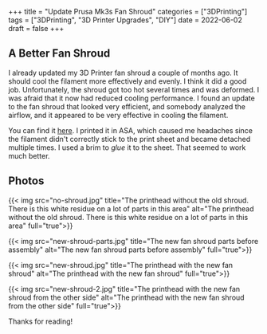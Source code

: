 +++
title = "Update Prusa Mk3s Fan Shroud"
categories = ["3DPrinting"]
tags = ["3DPrinting", "3D Printer Upgrades", "DIY"]
date = 2022-06-02
draft = false
+++

## A Better Fan Shroud

I already updated my 3D Printer fan shroud a couple of months ago. It should cool the filament more effectively and evenly. I think it did a good job. Unfortunately, the shroud got too hot several times and was deformed. I was afraid that it now had reduced cooling performance. I found an update to the fan shroud that looked very efficient, and somebody analyzed the airflow, and it appeared to be very effective in cooling the filament.

You can find it [here](https://www.printables.com/model/62523-delta-p-fan-duct-v2-r2-for-mk3s-extruder%2Fcomments). I printed it in ASA, which caused me headaches since the filament didn't correctly stick to the print sheet and became detached multiple times. I used a brim to *glue* it to the sheet. That seemed to work much better.

## Photos

{{< img src="no-shroud.jpg" title="The printhead without the old shroud. There is this white residue on a lot of parts in this area" alt="The printhead without the old shroud. There is this white residue on a lot of parts in this area" full="true">}}

{{< img src="new-shroud-parts.jpg" title="The new fan shroud parts before assembly" alt="The new fan shroud parts before assembly" full="true">}}

{{< img src="new-shroud.jpg" title="The printhead with the new fan shroud" alt="The printhead with the new fan shroud" full="true">}}

{{< img src="new-shroud-2.jpg" title="The printhead with the new fan shroud from the other side" alt="The printhead with the new fan shroud from the other side" full="true">}}

Thanks for reading!